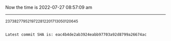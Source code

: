 Now the time is 2022-07-27 08:57:09 am

---

<small>2373827795219722812201713050120645</small>

```txt

Latest commit SHA is: eac4b4de2ab3924eabb97703a92d8799a26674ac
```
